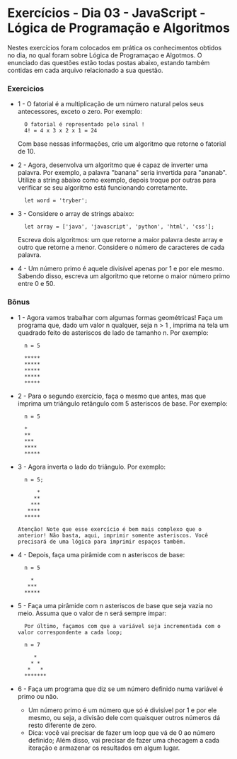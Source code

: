 # Exercícios - Dia 03 - JavaScript - Lógica de Programação e Algoritmos

Nestes exercícios foram colocados em prática os conhecimentos obtidos no dia, no qual foram sobre Lógica de Programaçao e Algotmos. O enunciado das questões estão todas postas abaixo, estando também contidas em cada arquivo relacionado a sua questão.

### Exercicios ###

- 1 - O fatorial é a multiplicação de um número natural pelos seus antecessores, exceto o zero. Por exemplo:

        O fatorial é representado pelo sinal !
        4! = 4 x 3 x 2 x 1 = 24

    Com base nessas informações, crie um algoritmo que retorne o fatorial de 10.

- 2 - Agora, desenvolva um algoritmo que é capaz de inverter uma palavra. Por exemplo, a palavra "banana" seria invertida para "ananab". Utilize a string abaixo como exemplo, depois troque por outras para verificar se seu algoritmo está funcionando corretamente.

        let word = 'tryber';

- 3 - Considere o array de strings abaixo:

        let array = ['java', 'javascript', 'python', 'html', 'css'];
    
    Escreva dois algoritmos: um que retorne a maior palavra deste array e outro que retorne a menor. Considere o número de caracteres de cada palavra.

- 4 - Um número primo é aquele divisível apenas por 1 e por ele mesmo. Sabendo disso, escreva um algoritmo que retorne o maior número primo entre 0 e 50.

### Bônus ###

- 1 - Agora vamos trabalhar com algumas formas geométricas! Faça um programa que, dado um valor n qualquer, seja n > 1 , imprima na tela um quadrado feito de asteriscos de lado de tamanho n. Por exemplo:

        n = 5

        *****
        *****
        *****
        *****
        *****

- 2 - Para o segundo exercício, faça o mesmo que antes, mas que imprima um triângulo retângulo com 5 asteriscos de base. Por exemplo:

        n = 5

        *
        **
        ***
        ****
        *****

- 3 - Agora inverta o lado do triângulo. Por exemplo:

        n = 5;

            * 
           **
          ***
         ****
        *****

      Atenção! Note que esse exercício é bem mais complexo que o anterior! Não basta, aqui, imprimir somente asteriscos. Você precisará de uma lógica para imprimir espaços também.

- 4 - Depois, faça uma pirâmide com n asteriscos de base:

        n = 5

          *
         ***
        *****


- 5 - Faça uma pirâmide com n asteriscos de base que seja vazia no meio. Assuma que o valor de n será sempre ímpar:

        Por último, façamos com que a variável seja incrementada com o valor correspondente a cada loop;

        n = 7

           *
          * *
         *   *
        *******

- 6 - Faça um programa que diz se um número definido numa variável é primo ou não.

    - Um número primo é um número que só é divisível por 1 e por ele mesmo, ou seja, a divisão dele com quaisquer outros números dá resto diferente de zero.

    * Dica: você vai precisar de fazer um loop que vá de 0 ao número definido; Além disso, vai precisar de fazer uma checagem a cada iteração e armazenar os resultados em algum lugar.
